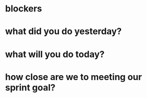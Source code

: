 # blockers

# what did you do yesterday?

# what will you do today?

# how close are we to meeting our sprint goal?
